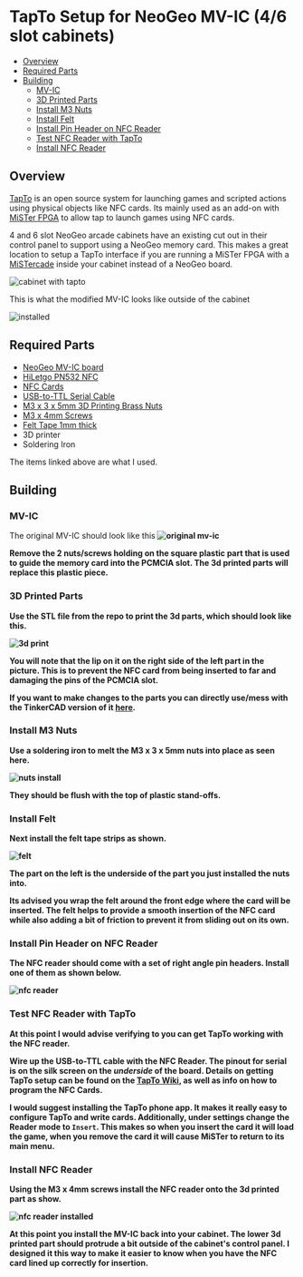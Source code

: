 # TapTo Setup for NeoGeo MV-IC (4/6 slot cabinets)

* [Overview](#overview)
* [Required Parts](#required-parts)
* [Building](#building)
    + [MV-IC](#mv-ic)
    + [3D Printed Parts](#3d-printed-parts)
    + [Install M3 Nuts](#install-m3-nuts)
    + [Install Felt](#install-felt)
    + [Install Pin Header on NFC Reader](#install-pin-header-on-nfc-reader)
    + [Test NFC Reader with TapTo](#test-nfc-reader-with-tapto)
    + [Install NFC Reader](#install-nfc-reader)

## Overview
[TapTo](https://github.com/TapToCommunity/tapto) is an open source system for launching games and scripted actions using physical objects like NFC cards. Its mainly used as an add-on with [MiSTer FPGA](https://github.com/MiSTer-devel/Wiki_MiSTer/wiki) to allow tap to launch games using NFC cards.

4 and 6 slot NeoGeo arcade cabinets have an existing cut out in their control panel to support using a NeoGeo memory card.  This makes a great location to setup a TapTo interface if you are running a MiSTer FPGA with a [MiSTercade](https://misteraddons.com/collections/arcade/products/mistercade) inside your cabinet instead of a NeoGeo board.

![cabinet with tapto](images/cabinet.jpg)

This is what the modified MV-IC looks like outside of the cabinet<br>

![installed](images/example_card_inserted.jpg)


## Required Parts

* [NeoGeo MV-IC board](images/mv-ic-original.jpg)
* [HiLetgo PN532 NFC](https://www.amazon.com/dp/B01I1J17LC)
* [NFC Cards](https://www.amazon.com/dp/B0CLKM7483)
* [USB-to-TTL Serial Cable](https://www.amazon.com/gp/product/B00DJUHGHI)
* [M3 x 3 x 5mm 3D Printing Brass Nuts](https://www.amazon.com/gp/product/B0C4GDBXML)
* [M3 x 4mm Screws](https://www.amazon.com/gp/product/B0B6HV8YZL)
* [Felt Tape 1mm thick](https://www.amazon.com/gp/product/B07CPN1WRS)
* 3D printer
* Soldering Iron

The items linked above are what I used.

## Building


### MV-IC
The original MV-IC should look like this<b>
![original mv-ic](images/mv-ic-original.jpg)

Remove the 2 nuts/screws holding on the square plastic part that is used to guide the memory card into the PCMCIA slot.  The 3d printed parts will replace this plastic piece. 


### 3D Printed Parts
Use the STL file from the repo to print the 3d parts, which should look like this.

![3d print](images/3d_print.jpg)

You will note that the lip on it on the right side of the left part in the picture.  This is to prevent the NFC card from being inserted to far and damaging the pins of the PCMCIA slot.

If you want to make changes to the parts you can directly use/mess with the TinkerCAD version of it [here](https://www.tinkercad.com/things/htaqLKyCQPt-tapto-neogeo-mv-ic).

### Install M3 Nuts
Use a soldering iron to melt the M3 x 3 x 5mm nuts into place as seen here. <br>

![nuts install](images/3d_nut_inserts.jpg)

They should be flush with the top of plastic stand-offs.

### Install Felt
Next install the felt tape strips as shown.

![felt](images/3d_felt.jpg)

The part on the left is the underside of the part you just installed the nuts into.

Its advised you wrap the felt around the front edge where the card will be inserted.  The felt helps to provide a smooth insertion of the NFC card while also adding a bit of friction to prevent it from sliding out on its own.

### Install Pin Header on NFC Reader
The NFC reader should come with a set of right angle pin headers.  Install one of them as shown below.

![nfc reader](images/nfc_reader.jpg)

### Test NFC Reader with TapTo
At this point I would advise verifying to you can get TapTo working with the NFC reader.

Wire up the USB-to-TTL cable with the NFC Reader.  The pinout for serial is on the silk screen on the *underside* of the board. Details on getting TapTo setup can be found on the [TapTo Wiki](https://tapto.wiki/Getting_Started), as well as info on how to program the NFC Cards.

I would suggest installing the TapTo phone app. It makes it really easy to configure TapTo and write cards.  Additionally, under settings change the Reader mode to `Insert`.  This makes so when you insert the card it will load the game, when you remove the card it will cause MiSTer to return to its main menu.

### Install NFC Reader
Using the M3 x 4mm screws install the NFC reader onto the 3d printed part as show.<br>

![nfc reader installed](images/nfc_reader_installed.jpg)

At this point you install the MV-IC back into your cabinet.  The lower 3d printed part should protrude a bit outside of the cabinet's control panel.  I designed it this way to make it easier to know when you have the NFC card lined up correctly for insertion.